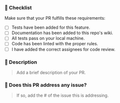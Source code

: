 ### :pencil: Checklist

Make sure that your PR fulfills these requirements:

- [ ] Tests have been added for this feature.
- [ ] Documentation has been added to this repo's wiki.
- [ ] All tests pass on your local machine.
- [ ] Code has been linted with the proper rules.
- [ ] I have added the correct assignees for code review.

### :page_facing_up: Description

> Add a brief description of your PR.

### :pushpin: Does this PR address any issue?

> If so, add the # of the issue this is addressing.
